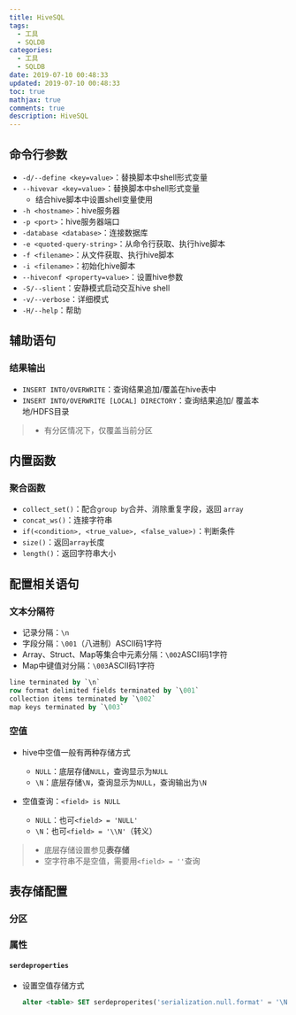 ```yaml
---
title: HiveSQL
tags:
  - 工具
  - SQLDB
categories:
  - 工具
  - SQLDB
date: 2019-07-10 00:48:33
updated: 2019-07-10 00:48:33
toc: true
mathjax: true
comments: true
description: HiveSQL
---
```


##	命令行参数

-	`-d/--define <key=value>`：替换脚本中shell形式变量
-	`--hivevar <key=value>`：替换脚本中shell形式变量
	-	结合hive脚本中设置shell变量使用
-	`-h <hostname>`：hive服务器
-	`-p <port>`：hive服务器端口
-	`-database <database>`：连接数据库
-	`-e <quoted-query-string>`：从命令行获取、执行hive脚本
-	`-f <filename>`：从文件获取、执行hive脚本
-	`-i <filename>`：初始化hive脚本
-	`--hiveconf <property=value>`：设置hive参数
-	`-S/--slient`：安静模式启动交互hive shell
-	`-v/--verbose`：详细模式
-	`-H/--help`：帮助

## 辅助语句

###	结果输出

-	`INSERT INTO/OVERWRITE`：查询结果追加/覆盖在hive表中
-	`INSERT INTO/OVERWRITE [LOCAL] DIRECTORY`：查询结果追加/
	覆盖本地/HDFS目录

> - 有分区情况下，仅覆盖当前分区

##	内置函数

###	聚合函数

-	`collect_set()`：配合`group by`合并、消除重复字段，返回
	`array`
-	`concat_ws()`：连接字符串
-	`if(<condition>, <true_value>, <false_value>)`：判断条件
-	`size()`：返回`array`长度
-	`length()`：返回字符串大小

##	配置相关语句

###	文本分隔符

-	记录分隔：`\n`
-	字段分隔：`\001`（八进制）ASCII码1字符
-	Array、Struct、Map等集合中元素分隔：`\002`ASCII码1字符
-	Map中键值对分隔：`\003`ASCII码1字符

```sql
line terminated by `\n`
row format delimited fields terminated by `\001`
collection items terminated by `\002`
map keys terminated by `\003`
```

###	空值

-	hive中空值一般有两种存储方式
	-	`NULL`：底层存储`NULL`，查询显示为`NULL`
	-	`\N`：底层存储`\N`，查询显示为`NULL`，查询输出为`\N`

-	空值查询：`<field> is NULL`
	-	`NULL`：也可`<field> = 'NULL'`
	-	`\N`：也可`<field> = '\\N'`（转义）

> - 底层存储设置参见**表存储**
> - 空字符串不是空值，需要用`<field> = ''`查询

##	表存储配置

###	分区

###	属性

####	`serdeproperties`

-	设置空值存储方式

	```sql
	alter <table> SET serdeproperites('serialization.null.format' = '\N')
	```



